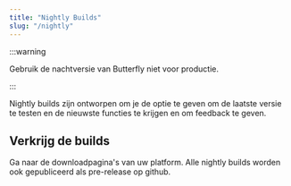 ```yaml
---
title: "Nightly Builds"
slug: "/nightly"
---
```


:::warning

Gebruik de nachtversie van Butterfly niet voor productie.

:::

Nightly builds zijn ontworpen om je de optie te geven om de laatste versie te testen en de nieuwste functies te krijgen en om feedback te geven.

## Verkrijg de builds

Ga naar de downloadpagina's van uw platform. Alle nightly builds worden ook gepubliceerd als pre-release op github.
